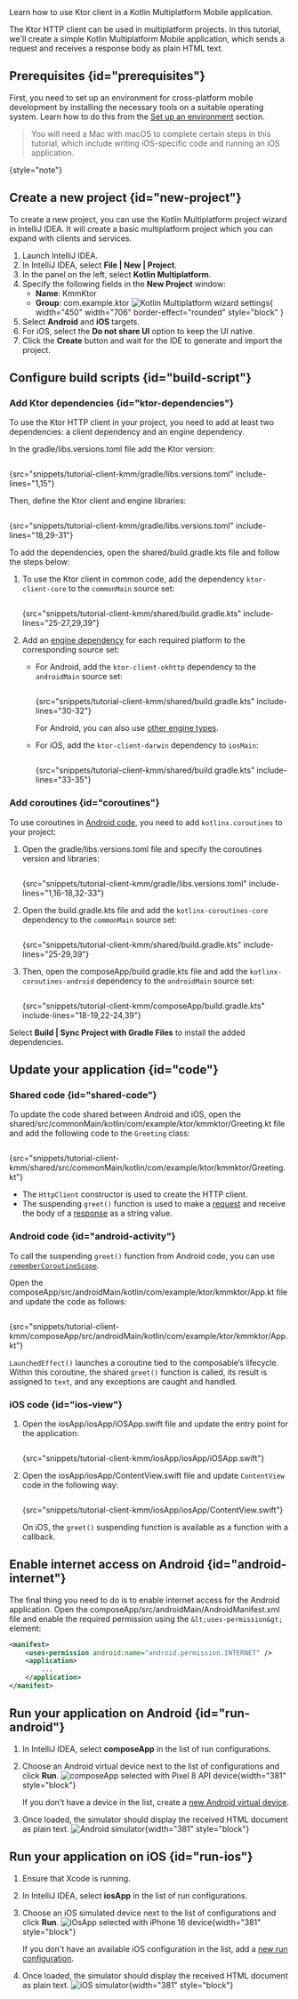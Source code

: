[//]: # (title: Creating a cross-platform mobile application)

<show-structure for="chapter" depth="2"/>

<tldr>
<var name="example_name" value="tutorial-client-kmm"/>
<include from="lib.topic" element-id="download_example"/>
</tldr>

<link-summary>
Learn how to use Ktor client in a Kotlin Multiplatform Mobile application.
</link-summary>

The Ktor HTTP client can be used in multiplatform projects. In this tutorial, we'll create a simple Kotlin Multiplatform
Mobile application, which sends a request and receives a response body as plain HTML text.

## Prerequisites {id="prerequisites"}

First, you need to set up an environment for cross-platform mobile development by installing the necessary tools on a
suitable operating system. Learn how to do this from
the [Set up an environment](https://kotlinlang.org/docs/multiplatform-mobile-setup.html) section.

> You will need a Mac with macOS to complete certain steps in this tutorial, which include writing iOS-specific code and
running an iOS application.
>
{style="note"}

## Create a new project {id="new-project"}

To create a new project, you can use the Kotlin Multiplatform project wizard in IntelliJ IDEA. It will create a basic
multiplatform project which you can expand with clients and services.

<procedure>

1. Launch IntelliJ IDEA.
2. In IntelliJ IDEA, select **File | New | Project**.
3. In the panel on the left, select **Kotlin Multiplatform**.
4. Specify the following fields in the **New Project** window:
    * **Name**: KmmKtor
    * **Group**: com.example.ktor
      ![Kotlin Multiplatform wizard settings](kmm_tutorial_create_project.png){ width="450" width="706" border-effect="rounded" style="block" }
5. Select **Android** and **iOS** targets.
6. For iOS, select the **Do not share UI** option to keep the UI native.
7. Click the **Create** button and wait for the IDE to generate and import the project.

</procedure>

## Configure build scripts {id="build-script"}

### Add Ktor dependencies {id="ktor-dependencies"}

To use the Ktor HTTP client in your project, you need to add at least two dependencies: a client dependency and an
engine dependency.

In the
<path>gradle/libs.versions.toml</path>
file add the Ktor version:

```kotlin
```

{src="snippets/tutorial-client-kmm/gradle/libs.versions.toml" include-lines="1,15"}

Then, define the Ktor client and engine libraries:

```kotlin
```

{src="snippets/tutorial-client-kmm/gradle/libs.versions.toml" include-lines="18,29-31"}

To add the dependencies, open the
<path>shared/build.gradle.kts</path>
file and follow the steps below:

1. To use the Ktor client in common code, add the dependency `ktor-client-core` to the `commonMain` source set:
   ```kotlin
   ```
   {src="snippets/tutorial-client-kmm/shared/build.gradle.kts" include-lines="25-27,29,39"}

2. Add an [engine dependency](client-engines.md) for each required platform to the corresponding source set:
    - For Android, add the `ktor-client-okhttp` dependency to the `androidMain` source set:
      ```kotlin
      ```
      {src="snippets/tutorial-client-kmm/shared/build.gradle.kts" include-lines="30-32"}

      For Android, you can also use [other engine types](client-engines.md#jvm-android).
    - For iOS, add the `ktor-client-darwin` dependency to `iosMain`:
      ```kotlin
      ```
      {src="snippets/tutorial-client-kmm/shared/build.gradle.kts" include-lines="33-35"}

### Add coroutines {id="coroutines"}

To use coroutines in [Android code](#android-activity), you need to add `kotlinx.coroutines` to your project:

1. Open the
   <path>gradle/libs.versions.toml</path>
   file and specify the coroutines version and libraries:

    ```kotlin
    ```
   {src="snippets/tutorial-client-kmm/gradle/libs.versions.toml" include-lines="1,16-18,32-33"}

2. Open the
   <path>build.gradle.kts</path>
   file and add the `kotlinx-coroutines-core` dependency to the `commonMain` source set:

    ```kotlin
    ```
   {src="snippets/tutorial-client-kmm/shared/build.gradle.kts" include-lines="25-29,39"}

3. Then, open the
   <path>composeApp/build.gradle.kts</path>
   file and add the `kotlinx-coroutines-android` dependency to the `androidMain` source set:

   ```kotlin
   ```
   {src="snippets/tutorial-client-kmm/composeApp/build.gradle.kts" include-lines="18-19,22-24,39"}

Select **Build | Sync Project with Gradle Files** to install the added dependencies.

## Update your application {id="code"}

### Shared code {id="shared-code"}

To update the code shared between Android and iOS, open the
<path>shared/src/commonMain/kotlin/com/example/ktor/kmmktor/Greeting.kt</path>
file and add the following code to the `Greeting` class:

```kotlin
```

{src="snippets/tutorial-client-kmm/shared/src/commonMain/kotlin/com/example/ktor/kmmktor/Greeting.kt"}

- The `HttpClient` constructor is used to create the HTTP client.
- The suspending `greet()` function is used to make a [request](client-requests.md) and receive the body of
  a [response](client-responses.md) as a string value.

### Android code {id="android-activity"}

To call the suspending `greet()` function from Android code, you can use [`rememberCoroutineScope`](https://developer.android.com/reference/kotlin/androidx/compose/runtime/package-summary#rememberCoroutineScope(kotlin.Function0)).

Open the
<path>composeApp/src/androidMain/kotlin/com/example/ktor/kmmktor/App.kt</path>
file and update the code as follows:

```kotlin
```

{src="snippets/tutorial-client-kmm/composeApp/src/androidMain/kotlin/com/example/ktor/kmmktor/App.kt"}

`LaunchedEffect()` launches a coroutine tied to the composable’s lifecycle. Within this coroutine, the shared `greet()`
function is called, its result is assigned to `text`, and any exceptions are caught and handled.

### iOS code {id="ios-view"}

1. Open the
   <path>iosApp/iosApp/iOSApp.swift<path>
   file and update the entry point for the application:

   ```Swift
   ```
   {src="snippets/tutorial-client-kmm/iosApp/iosApp/iOSApp.swift"}

2. Open the
   <path>iosApp/iosApp/ContentView.swift</path>
   file and update `ContentView` code in the following way:

   ```Swift
   ```
   {src="snippets/tutorial-client-kmm/iosApp/iosApp/ContentView.swift"}

   On iOS, the `greet()` suspending function is available as a function with a callback.

## Enable internet access on Android {id="android-internet"}

The final thing you need to do is to enable internet access for the Android application.
Open the
<path>composeApp/src/androidMain/AndroidManifest.xml</path>
file and enable the required permission using the `&lt;uses-permission&gt;` element:

```xml
<manifest>
    <uses-permission android:name="android.permission.INTERNET" />
    <application>
        ...
    </application>
</manifest> 
```

## Run your application on Android {id="run-android"}

1. In IntelliJ IDEA, select **composeApp** in the list of run configurations.
2. Choose an Android virtual device next to the list of configurations and click **Run**.
   ![composeApp selected with Pixel 8 API device](kmm_tutorial_run_android.png){width="381" style="block"}

   If you don't have a device in the list, create
   a [new Android virtual device](https://developer.android.com/studio/run/managing-avds#createavd).
3. Once loaded, the simulator should display the received HTML document as plain text.
   ![Android simulator](tutorial_client_kmm_android.png){width="381" style="block"}

## Run your application on iOS {id="run-ios"}

1. Ensure that Xcode is running.
2. In IntelliJ IDEA, select **iosApp** in the list of run configurations.
3. Choose an iOS simulated device next to the list of configurations and click **Run**.
   ![iOsApp selected with iPhone 16 device](kmm_tutorial_run_ios.png){width="381" style="block"}

   If you don't have an available iOS configuration in the list, add a
   [new run configuration](https://www.jetbrains.com/help/kotlin-multiplatform-dev/multiplatform-create-first-app.html#run-on-a-new-ios-simulated-device).
4. Once loaded, the simulator should display the received HTML document as plain text.
   ![iOS simulator](tutorial_client_kmm_ios.png){width="381" style="block"}




